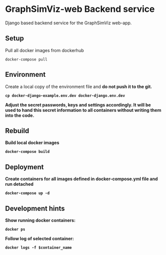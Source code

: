 # GraphSimViz-web Backend service

Django based backend service for the GraphSimViz web-app.

## Setup

Pull all docker images from dockerhub

`docker-compose pull`

## Environment

Create a local copy of the environment file and <b>do not<b> push it to the git.

`cp docker-django-example.env.dev docker-django.env.dev`

Adjust the secret passwords, keys and settings accordingly. It will be used to hand this secret information to all
containers without writing them into the code.

## Rebuild

Build local docker images

`docker-compose build`

## Deployment

Create containers for all images defined in docker-compose.yml file and run detached

`docker-compose up -d`

## Development hints

Show running docker containers:

`docker ps`

Follow log of selected container:

`docker logs -f $container_name`

